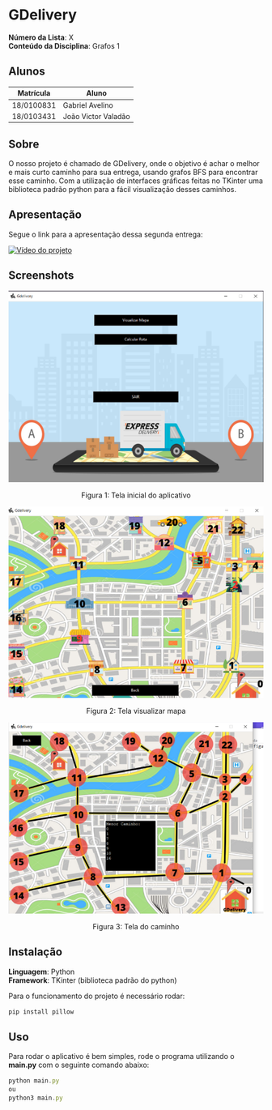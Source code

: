

# GDelivery

**Número da Lista**: X<br>
**Conteúdo da Disciplina**: Grafos 1<br>

## Alunos
|Matrícula | Aluno |
| -- | -- |
| 18/0100831  |  Gabriel Avelino |
| 18/0103431  |  João Victor Valadão |

## Sobre 
O nosso projeto é chamado de GDelivery, onde o objetivo é achar o melhor e mais curto caminho para sua entrega, usando grafos BFS para encontrar esse caminho. Com a utilização de interfaces gráficas feitas no TKinter uma biblioteca padrão python para a fácil visualização desses caminhos.

## Apresentação

Segue o link para a apresentação dessa segunda entrega:

[![Vídeo do projeto](https://img.youtube.com/vi/V98-hE-wLLE/0.jpg)](https://www.youtube.com/watch?v=ropHJGIhRlQ)

## Screenshots

<center>

![Tela inicial](assets/TelaInicial.png)
<figcaption>Figura 1: Tela inicial do aplicativo</figcaption>

![Mapa](assets/visualizarMapa.png)
<figcaption>Figura 2: Tela visualizar mapa</figcaption>

![Mapa](assets/menorRota.png)
<figcaption>Figura 3: Tela do caminho</figcaption>

</center>

## Instalação 
**Linguagem**: Python<br>
**Framework**: TKinter (biblioteca padrão do python)<br>

Para o funcionamento do projeto é necessário rodar:

```jsx
pip install pillow
```

## Uso 
Para rodar o aplicativo é bem simples, rode o programa utilizando o **main.py** com o seguinte comando abaixo:

```jsx
python main.py
ou
python3 main.py
```




